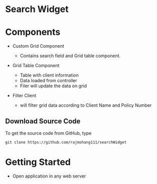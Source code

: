 # Search Widget

# Components

* Custom Grid Component
  * Contains search field and Grid table component.

* Grid Table Component
  * Table with client information
  * Data loaded from controller
  * Filer will update the data on grid
* Filter Client
  * will filter grid data according to Client Name and Policy Number

## Download Source Code

To get the source code from GitHub, type

    git clone https://github.com/rajmohang111/searchWidget

# Getting Started
* Open application in any web server



